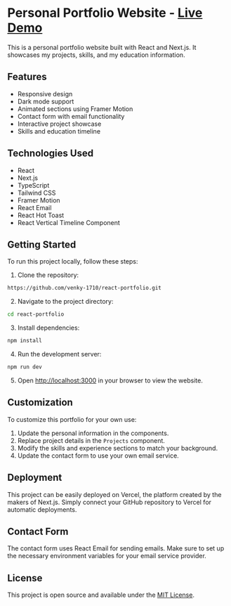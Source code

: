 # Personal Portfolio Website - [Live Demo](https://portfolio80.vercel.app/)

This is a personal portfolio website built with React and Next.js. It showcases my projects, skills, and my education information.

## Features

- Responsive design
- Dark mode support
- Animated sections using Framer Motion
- Contact form with email functionality
- Interactive project showcase
- Skills and education timeline

## Technologies Used

- React
- Next.js
- TypeScript
- Tailwind CSS
- Framer Motion
- React Email
- React Hot Toast
- React Vertical Timeline Component

## Getting Started

To run this project locally, follow these steps:

1. Clone the repository:
```sh
https://github.com/venky-1710/react-portfolio.git
```
2. Navigate to the project directory:
```sh
cd react-portfolio
```
3. Install dependencies:
```sh
npm install
```
4. Run the development server:
```sh
npm run dev
```
5. Open [http://localhost:3000](http://localhost:3000) in your browser to view the website.

## Customization

To customize this portfolio for your own use:

1. Update the personal information in the components.
2. Replace project details in the `Projects` component.
3. Modify the skills and experience sections to match your background.
4. Update the contact form to use your own email service.

## Deployment

This project can be easily deployed on Vercel, the platform created by the makers of Next.js. Simply connect your GitHub repository to Vercel for automatic deployments.

## Contact Form

The contact form uses React Email for sending emails. Make sure to set up the necessary environment variables for your email service provider.

## License

This project is open source and available under the [MIT License](LICENSE).
